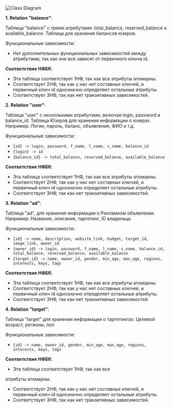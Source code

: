 ![Class Diagram](www.plantuml.com/plantuml/png/ZPD1Y-8m5CVl_HJ1YuT5qRqixCckkb3eTXbeOMxbrJn3nZGjIQeZCjzzDCOu7SsCfq9-lxoyV_8wqmQKwMeHpGLeJVw00Bb2SeW8-K6IXVsOne0eAuSMotdoBqwFtxznaUPaCfwGx7zEiY9DhQvGezeYVNm7R84Bg0G-jkKjSjqM6bM_LT4mBac-VCwzJeeiUIgM5hUWzQvHj6zOj2ubr6Y1FzL3yHNKT-1mrTGjoFtmai-0-cHGN4CdpFYbPMVBPIyv9KcMNrF6j9_HdzOFG56l56yDRsIWqHrMcXii1PUREmMgZZ8qtx-M0NNqN9jsXTV0WcMRdKHr4ogtHGB1mWNi0aD9KGL2rboMmF0aNoES2RpUaEdFNouJqu626zo7a4B66ncYN1fKg4sV-n6-_6gZqU4yoB_9O3huE0KZky1fPF79Ywcp_9ru9wRMSFTgBVTIFSrnVsYet0mbxMhn3W00)

**1. Relation "balance"**:

Таблица "balance" с тремя атрибутами: total_balance, reserved_balance и available_balance.
Таблица для хранения балансов юзеров.

Функциональные зависимости:
- Нет дополнительных функциональных зависимостей между атрибутами, так как они все зависят от первичного ключа id.

**Соответствие НФБК**:
- Эта таблица соответствует 1НФ, так как все атрибуты атомарны.
- Соответствует 2НФ, так как у нас нет составных ключей, и первичный ключ id однозначно определяет остальные атрибуты.
- Соответствует 3НФ, так как нет транзитивных зависимостей.

**2. Relation "user"**:

Таблица "user" с несколькими атрибутами, включая login, password и balance_id.
Таблица Юзеров для хранения информации о юзерах. Например: Логин, пароль, баланс, объявления, ФИО и т.д.

Функциональные зависимости:

- `{id} -> login, password, f_name, l_name, s_name, balance_id`
- `{login} -> id`
- `{balance_id} -> total_balance, reserved_balance, available_balance`

**Соответствие НФБК**:
- Эта таблица соответствует 1НФ, так как все атрибуты атомарны.
- Соответствует 2НФ, так как у нас нет составных ключей, и первичный ключ id однозначно определяет остальные атрибуты.
- Соответствует 3НФ, так как нет транзитивных зависимостей.

**3. Relation "ad"**:

Таблица "ad", для хранения информации о Рекламном объявлении. Например: Название, описание, таргетинг, ID владельца.

Функциональные зависимости:
- `{id} -> name, description, website_link, budget, target_id, image_link, owner_id`
- `{owner_id} -> login, password, f_name, l_name, s_name, balance_id, total_balance, reserved_balance, available_balance`
- `{target_id} -> name, owner_id, gender, min_age, max_age, regions, interests, keys, tags`

**Соответствие НФБК**:
- Эта таблица соответствует 1НФ, так как все атрибуты атомарны.
- Соответствует 2НФ, так как у нас нет составных ключей, и первичный ключ id однозначно определяет остальные атрибуты.
- Соответствует 3НФ, так как нет транзитивных зависимостей.

**4. Relation "target"**:

Таблица "target" для хранения информации о таргетингах: Целевой возраст, регионы, пол

Функциональные зависимости:
- `{id} -> name, owner_id, gender, min_age, max_age, regions, interests, keys, tags`

**Соответствие НФБК**:
- Эта таблица соответствует 1НФ, так как все

 атрибуты атомарны.
- Соответствует 2НФ, так как у нас нет составных ключей, и первичный ключ id однозначно определяет остальные атрибуты.
- Соответствует 3НФ, так как нет транзитивных зависимостей.

